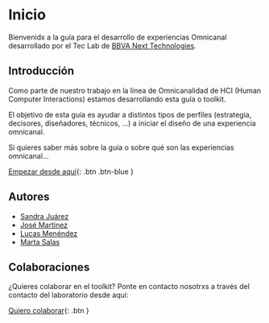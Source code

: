 # Inicio

Bienvenidx a la guía para el desarrollo de experiencias Omnicanal desarrollado por el Tec Lab de [BBVA Next Technologies](https://www.bbvanexttechnologies.com/).


## Introducción

Como parte de nuestro trabajo en la línea de Omnicanalidad de HCI (Human Computer Interactions) estamos desarrollando esta guía o toolkit.

El objetivo de esta guía es ayudar a distintos tipos de perfiles (estrategia, decisores, diseñadores, técnicos, ...) a iniciar el diseño de una experiencia omnicanal.

Si quieres saber más sobre la guía o sobre qué son las experiencias omnicanal...

[Empezar desde aquí](./INTRODUCTION.md){: .btn .btn-blue }


## Autores

 * [Sandra Juárez](https://github.com/next-sandrajuarez)
 * [José Martínez](https://github.com/next-josemanuelmartinezcarrasco)
 * [Lucas Menéndez](https://github.com/next-lucasmenendez)
 * [Marta Salas](https://github.com/next-martasalas)


## Colaboraciones

¿Quieres colaborar en el toolkit? Ponte en contacto nosotrxs a través del contacto del laboratorio desde aquí:

[Quiero colaborar](mailto:labs.next@bbva.com){: .btn }
